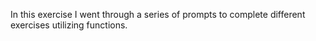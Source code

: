 In this exercise I went through a series of prompts to complete different exercises utilizing functions. 
